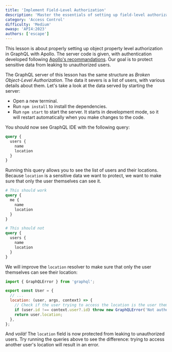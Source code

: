 ```yaml
---
title: 'Implement Field-Level Authorization'
description: 'Master the essentials of setting up field-level authorization in GraphQL resolvers for fine-grained access control.'
category: 'Access Control'
difficulty: 'Medium'
owasp: 'API4:2023'
authors: ['escape']
---
```


This lesson is about properly setting up object property level authorization in GraphQL with Apollo. The server code is given, with authentication developed following [Apollo's recommandations](https://www.apollographql.com/docs/apollo-server/security/authentication/). Our goal is to protect sensitive data from leaking to unauthorized users.

The GraphQL server of this lesson has the same structure as _Broken Object-Level Authorization_. The data it severs is a list of users, with various details about them. Let's take a look at the data served by starting the server:

- Open a new terminal.
- Run `npm install` to install the dependencies.
- Run `npm start` to start the server. It starts in development mode, so it will restart automatically when you make changes to the code.

You should now see GraphQL IDE with the following query:

```graphql
query {
  users {
    name
    location
  }
}
```

Running this query allows you to see the list of users and their locations. Because `location` is a sensitive data we want to protect, we want to make sure that only the user themselves can see it.

```graphql
# This should work
query {
  me {
    name
    location
  }
}

# This should not
query {
  users {
    name
    location
  }
}
```

We will improve the `location` resolver to make sure that only the user themselves can see their location:

```js
import { GraphQLError } from 'graphql';

export const User = {
  // ...
  location: (user, args, context) => {
    // Check if the user trying to access the location is the user themselves
    if (user.id !== context.user?.id) throw new GraphQLError('Not authorized');
    return user.location;
  },
};
```

And _voilà!_ The `location` field is now protected from leaking to unauthorized users. Try running the queries above to see the difference: trying to access another user's location will result in an error.
